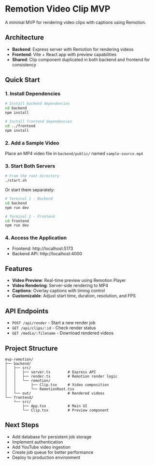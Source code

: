 # Remotion Video Clip MVP

A minimal MVP for rendering video clips with captions using Remotion.

## Architecture

- **Backend**: Express server with Remotion for rendering videos
- **Frontend**: Vite + React app with preview capabilities
- **Shared**: Clip component duplicated in both backend and frontend for consistency

## Quick Start

### 1. Install Dependencies

```bash
# Install backend dependencies
cd backend
npm install

# Install frontend dependencies  
cd ../frontend
npm install
```

### 2. Add a Sample Video

Place an MP4 video file in `backend/public/` named `sample-source.mp4`

### 3. Start Both Servers

```bash
# From the root directory
./start.sh
```

Or start them separately:

```bash
# Terminal 1 - Backend
cd backend
npm run dev

# Terminal 2 - Frontend
cd frontend
npm run dev
```

### 4. Access the Application

- Frontend: http://localhost:5173
- Backend API: http://localhost:4000

## Features

- **Video Preview**: Real-time preview using Remotion Player
- **Video Rendering**: Server-side rendering to MP4
- **Captions**: Overlay captions with timing control
- **Customizable**: Adjust start time, duration, resolution, and FPS

## API Endpoints

- `POST /api/render` - Start a new render job
- `GET /api/clips/:id` - Check render status
- `GET /media/:filename` - Download rendered videos

## Project Structure

```
mvp-remotion/
├── backend/
│   ├── src/
│   │   ├── server.ts        # Express API
│   │   ├── render.ts        # Remotion render logic
│   │   └── remotion/
│   │       ├── Clip.tsx     # Video composition
│   │       └── RemotionRoot.tsx
│   └── out/                 # Rendered videos
└── frontend/
    └── src/
        ├── App.tsx          # Main UI
        └── Clip.tsx         # Preview component
```

## Next Steps

- Add database for persistent job storage
- Implement authentication
- Add YouTube video ingestion
- Create job queue for better performance
- Deploy to production environment